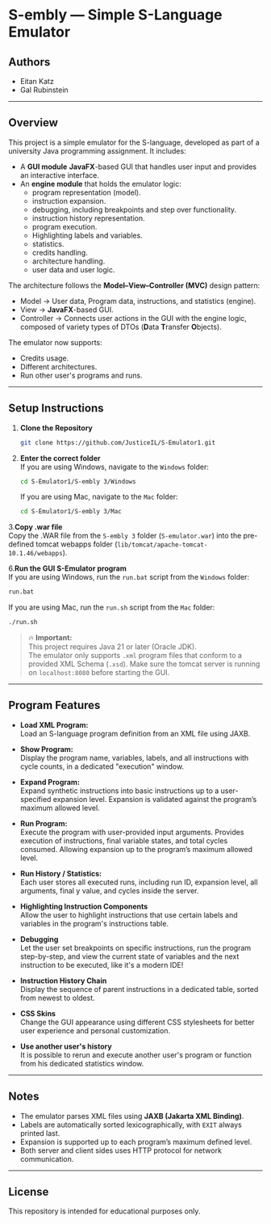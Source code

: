 # S-embly — Simple S-Language Emulator

## Authors

- Eitan Katz
- Gal Rubinstein

---

## Overview

This project is a simple emulator for the S-language, developed as part of a university Java programming assignment. It includes:

- A **GUI module** **JavaFX**-based GUI that handles user input and provides an interactive interface.
- An **engine module** that holds the emulator logic:
  - program representation (model).
  - instruction expansion.
  - debugging, including breakpoints and step over functionality.
  - instruction history representation.
  - program execution.
  - Highlighting labels and variables.
  - statistics.
  - credits handling.
  - architecture handling.
  - user data and user logic.

The architecture follows the **Model–View–Controller (MVC)** design pattern:
  - Model → User data, Program data, instructions, and statistics (engine).
  - View → **JavaFX**-based GUI.
  - Controller → Connects user actions in the GUI with the engine logic, composed of variety types of DTOs (**D**ata **T**ransfer **O**bjects).

The emulator now supports:
- Credits usage.
- Different architectures.
- Run other user's programs and runs.

---

## Setup Instructions

1. **Clone the Repository**  
   ```bash
   git clone https://github.com/JusticeIL/S-Emulator1.git
   ```
   
2. **Enter the correct folder**  
   If you are using Windows, navigate to the `Windows` folder:
   ```bash
   cd S-Emulator1/S-embly 3/Windows
   ```  
   If you are using Mac, navigate to the `Mac` folder:
   ```bash
   cd S-Emulator1/S-embly 3/Mac
   ```

3.**Copy .war file**  
   Copy the .WAR file from the `S-embly 3` folder (`S-emulator.war`) into the pre-defined tomcat webapps folder (`lib/tomcat/apache-tomcat-10.1.46/webapps`).

6.**Run the GUI S-Emulator program**  
   If you are using Windows, run the `run.bat` script from the `Windows` folder:
   ```bash
   run.bat
   ```  
   If you are using Mac, run the `run.sh` script from the `Mac` folder:
   ```bash
   ./run.sh
   ```

> 🔥 **Important:**  
> This project requires Java 21 or later (Oracle JDK).  
> The emulator only supports `.xml` program files that conform to a provided XML Schema (`.xsd`).
> Make sure the tomcat server is running on `localhost:8080` before starting the GUI.

---

## Program Features

- **Load XML Program:**  
  Load an S-language program definition from an XML file using JAXB.

- **Show Program:**  
  Display the program name, variables, labels, and all instructions with cycle counts, in a dedicated "execution" window.

- **Expand Program:**  
  Expand synthetic instructions into basic instructions up to a user-specified expansion level.
  Expansion is validated against the program’s maximum allowed level.

- **Run Program:**  
  Execute the program with user-provided input arguments.
  Provides execution of instructions, final variable states, and total cycles consumed.
  Allowing expansion up to the program’s maximum allowed level.
  
- **Run History / Statistics:**  
  Each user stores all executed runs, including run ID, expansion level, all arguments, final y value, and cycles inside the server.
  
- **Highlighting Instruction Components**  
  Allow the user to highlight instructions that use certain labels and variables in the program's instructions table.

- **Debugging**  
  Let the user set breakpoints on specific instructions, run the program step-by-step, and view the current state of variables and the next instruction to be executed,
  like it's a modern IDE!

- **Instruction History Chain**  
    Display the sequence of parent instructions in a dedicated table, sorted from newest to oldest.

- **CSS Skins**  
    Change the GUI appearance using different CSS stylesheets for better user experience and personal customization.

- **Use another user's history**  
  It is possible to rerun and execute another user's program or function from his dedicated statistics window.

---

## Notes

- The emulator parses XML files using **JAXB (Jakarta XML Binding)**.
- Labels are automatically sorted lexicographically, with `EXIT` always printed last.
- Expansion is supported up to each program’s maximum defined level.
- Both server and client sides uses HTTP protocol for network communication.

---

## License

This repository is intended for educational purposes only.
